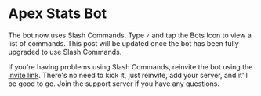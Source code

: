 # Apex Stats Bot

The bot now uses Slash Commands. Type `/` and tap the Bots Icon to view a list of commands. This post will be updated once the bot has been fully upgraded to use Slash Commands.

If you're having problems using Slash Commands, reinvite the bot using the [invite link](https://apexstats.dev/invite). There's no need to kick it, just reinvite, add your server, and it'll be good to go. Join the support server if you have any questions.
